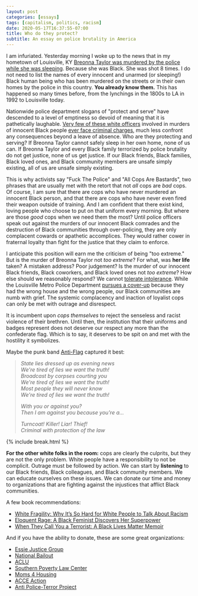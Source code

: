 ```yaml
---
layout: post
categories: [essays]
tags: [capitalism, politics, racism]
date: 2020-05-17T16:37:55-07:00
title: Who do they protect?
subtitle: An essay on police brutality in America
---
```


I am infuriated. Yesterday morning I woke up to the news that in my hometown of Louisville, KY [Breonna Taylor was murdered by the police while she was sleeping](https://www.thenation.com/article/society/breonna-taylor-was-murdered-for-sleeping-while-black/). Because she was Black. She was shot 8 times. I do not need to list the names of every innocent and unarmed (or sleeping!) Black human being who has been murdered on the streets or in their own homes by the police in this country. **You already know them.** This has happened so many times before, from the lynchings in the 1800s to LA in 1992 to Louisville today.

<!--excerpt-->

Nationwide police department slogans of "protect and serve" have descended to a level of emptiness so devoid of meaning that it is pathetically laughable. [Very few of these white officers](https://www.buzzfeednews.com/article/nicholasquah/heres-a-timeline-of-unarmed-black-men-killed-by-police-over) involved in murders of innocent Black people [ever face criminal charges](https://www.usatoday.com/story/news/nation-now/2018/03/29/police-killings-black-men-us-and-what-happened-officers/469467002/), much less confront any consequences beyond a leave of absence. Who are they protecting and serving? If Breonna Taylor cannot safely sleep in her own home, none of us can. If Breonna Taylor and every Black family terrorized by police brutality do not get justice, none of us get justice. If our Black friends, Black families, Black loved ones, and Black community members are unsafe simply existing, all of us are unsafe simply existing.

This is why activists say "Fuck The Police" and "All Cops Are Bastards", two phrases that are usually met with the retort that not *all* cops are *bad* cops. Of course, I am sure that there are cops who have never murdered an innocent Black person, and that there are cops who have never even fired their weapon outside of training. And I am confident that there exist kind, loving people who choose to put on that uniform every morning. But where are those *good* cops when we need them the most? Until police officers speak out against the murders of our innocent Black comrades and the destruction of Black communities through over-policing, they are only complacent cowards or apathetic accomplices. They would rather cower in fraternal loyalty than fight for the justice that they claim to enforce.

I anticipate this position will earn me the criticism of being "too extreme." But is the murder of Breonna Taylor not *too extreme*? For what, was **her life** taken? A mistaken address? Poor judgement? Is the murder of our innocent Black friends, Black coworkers, and Black loved ones not *too extreme*? How else should we reasonably respond? We cannot [tolerate intolerance](https://en.wikipedia.org/wiki/Paradox_of_tolerance). While the Louisville Metro Police Department [pursues a cover-up](https://www.usatoday.com/story/news/nation/2020/05/14/breonna-taylor-what-know-louisville-emt-killed-police/5189743002/) because they had the wrong house and the wrong people, our Black communities are numb with grief. The systemic complacency and inaction of loyalist cops can only be met with outrage and disrespect.

It is incumbent upon *cops themselves* to reject the senseless and racist violence of their brethren. Until then, the institution that their uniforms and badges represent does not deserve our respect any more than the confederate flag. Which is to say, it deserves to be spit on and met with the hostility it symbolizes.

Maybe the punk band [Anti-Flag](https://www.youtube.com/watch?v=Yu6tk1P2sHM) captured it best:

> *State lies dressed up as evening news* <br/>
> *We're tired of lies we want the truth!* <br/>
> *Broadcast by corpses courting you* <br/>
> *We're tired of lies we want the truth!* <br/>
> *Most people they will never know* <br/>
> *We're tired of lies we want the truth!* <br/>
>
> *With you or against you?* <br/>
> *Then I am against you because you're a...* <br/>
>
> *Turncoat! Killer! Liar! Thief!* <br/>
> *Criminal with protection of the law* <br/>

{% include break.html %}

**For the other white folks in the room:** cops are clearly the culprits, but they are not the only problem. White people have a responsibility to not be complicit. Outrage must be followed by action. We can start by **listening** to our Black friends, Black colleagues, and Black community members. We can educate ourselves on these issues. We can donate our time and money to organizations that are fighting against the injustices that afflict Black communities.

A few book recommendations:

- [White Fragility: Why It’s So Hard for White People to Talk About Racism](https://www.goodreads.com/book/show/43708708-white-fragility)
- [Eloquent Rage: A Black Feminist Discovers Her Superpower](https://www.goodreads.com/book/show/33574165-eloquent-rage)
- [When They Call You a Terrorist: A Black Lives Matter Memoir](https://www.goodreads.com/book/show/34964998-when-they-call-you-a-terrorist)

And if you have the ability to donate, these are some great organizations:

- [Essie Justice Group](https://essiejusticegroup.org)
- [National Bailout](http://nationalbailout.org/about)
- [ACLU](https://www.aclu.org)
- [Southern Poverty Law Center](https://www.splcenter.org)
- [Moms 4 Housing](https://moms4housing.org)
- [ACCE Action](https://www.acceaction.org)
- [Anti Police-Terror Project](https://www.antipoliceterrorproject.org)

